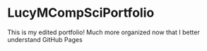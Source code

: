 # LucyMCompSciPortfolio
This is my edited portfolio! Much more organized now that I better understand GitHub Pages

